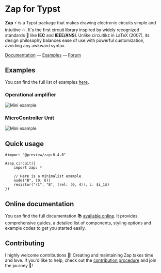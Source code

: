 # Zap for Typst

**Zap** ⚡ is a Typst package that makes drawing electronic circuits simple and intuitive 💥. It's the first circuit library inspired by widely recognized standards 🧷 like **IEC** and **IEEE/ANSI**. Unlike circuitikz in LaTeX (2007), its design philosophy balances ease of use with powerful customization, avoiding any awkward syntax.

[Documentation](https://zap.grangelouis.ch) — [Examples](https://zap.grangelouis.ch/examples) — [Forum](https://github.com/l0uisgrange/zap/discussions/categories/q-a)

## Examples

You can find the full list of examples [here](https://zap.grangelouis.ch/examples).

### Operational amplifier

![Mini example](https://github.com/l0uisgrange/zap/blob/main/examples/example1.svg?raw=true)

### MicroController Unit
 
![Mini example](https://github.com/l0uisgrange/zap/blob/main/examples/example2.svg?raw=true)

## Quick usage

```typst
#import "@preview/zap:0.4.0"

#zap.circuit({
    import zap: *
    
    // Here is a minimalist example
    node("B", (0, 0))
    resistor("r1", "B", (rel: (0, 4)), i: $i_1$)
})
```

## Online documentation

You can find the full documentation 📚 [available online](https://zap.grangelouis.ch). It provides comprehensive guides, a detailed list of components, styling options and example codes to get you started easily.

## Contributing

I highly welcome contributions 🌱! Creating and maintaining Zap takes time and love. If you'd like to help, check out the [contribution procedure](https://github.com/l0uisgrange/zap/blob/main/CONTRIBUTING.md) and join the journey 🤩!


